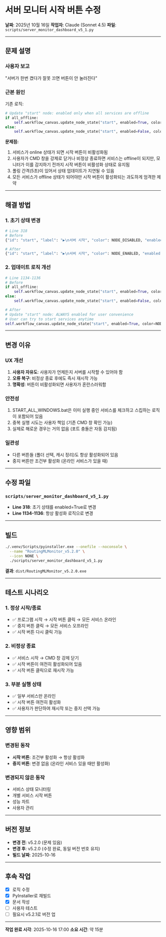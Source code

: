 # 서버 모니터 시작 버튼 수정

**날짜**: 2025년 10월 16일
**작업자**: Claude (Sonnet 4.5)
**파일**: `scripts/server_monitor_dashboard_v5_1.py`

---

## 문제 설명

### 사용자 보고
"서버가 한번 켰다가 잘못 끄면 버튼이 안 눌러진다"

### 근본 원인

기존 로직:
```python
# Update "start" node: enabled only when all services are offline
if all_offline:
    self.workflow_canvas.update_node_state("start", enabled=True, color=NODE_ENABLED)
else:
    self.workflow_canvas.update_node_state("start", enabled=False, color=NODE_DISABLED)
```

**문제점:**
1. 서비스가 online 상태가 되면 시작 버튼이 비활성화됨
2. 사용자가 CMD 창을 강제로 닫거나 비정상 종료하면 서비스는 offline이 되지만, 모니터가 이를 감지하기 전까지 시작 버튼이 비활성화 상태로 유지됨
3. 폴링 간격(5초)이 있어서 상태 업데이트가 지연될 수 있음
4. 모든 서비스가 offline 상태가 되어야만 시작 버튼이 활성화되는 과도하게 엄격한 제약

---

## 해결 방법

### 1. 초기 상태 변경
```python
# Line 318
# Before
{"id": "start", "label": "▶\n서버 시작", "color": NODE_DISABLED, "enabled": False},

# After
{"id": "start", "label": "▶\n서버 시작", "color": NODE_ENABLED, "enabled": True},
```

### 2. 업데이트 로직 개선
```python
# Line 1134-1136
# Before
if all_offline:
    self.workflow_canvas.update_node_state("start", enabled=True, color=NODE_ENABLED)
else:
    self.workflow_canvas.update_node_state("start", enabled=False, color=NODE_DISABLED)

# After
# Update "start" node: ALWAYS enabled for user convenience
# User can try to start services anytime
self.workflow_canvas.update_node_state("start", enabled=True, color=NODE_ENABLED)
```

---

## 변경 이유

### UX 개선
1. **사용자 자유도**: 사용자가 언제든지 서버를 시작할 수 있어야 함
2. **오류 복구**: 비정상 종료 후에도 즉시 재시작 가능
3. **명확성**: 버튼이 비활성화되면 사용자가 혼란스러워함

### 안전성
1. START_ALL_WINDOWS.bat은 이미 실행 중인 서비스를 체크하고 스킵하는 로직이 포함되어 있음
2. 중복 실행 시도는 사용자 책임 (기존 CMD 창 확인 가능)
3. 실제로 해로운 경우는 거의 없음 (포트 충돌은 자동 감지됨)

### 일관성
- 다른 버튼들 (폴더 선택, 캐시 정리)도 항상 활성화되어 있음
- 중지 버튼만 조건부 활성화 (온라인 서비스가 있을 때)

---

## 수정 파일

### `scripts/server_monitor_dashboard_v5_1.py`
- **Line 318**: 초기 상태를 enabled=True로 변경
- **Line 1134-1136**: 항상 활성화 로직으로 변경

---

## 빌드

```bash
./.venv/Scripts/pyinstaller.exe --onefile --noconsole \
  --name "RoutingMLMonitor_v5.2.0" \
  --icon NONE \
  ./scripts/server_monitor_dashboard_v5_1.py
```

**결과**: `dist/RoutingMLMonitor_v5.2.0.exe`

---

## 테스트 시나리오

### 1. 정상 시작/종료
- ✅ 프로그램 시작 → 시작 버튼 클릭 → 모든 서비스 온라인
- ✅ 중지 버튼 클릭 → 모든 서비스 오프라인
- ✅ 시작 버튼 다시 클릭 가능

### 2. 비정상 종료
- ✅ 서비스 시작 → CMD 창 강제 닫기
- ✅ 시작 버튼이 여전히 활성화되어 있음
- ✅ 시작 버튼 클릭으로 재시작 가능

### 3. 부분 실행 상태
- ✅ 일부 서비스만 온라인
- ✅ 시작 버튼 여전히 활성화
- ✅ 사용자가 판단하여 재시작 또는 중지 선택 가능

---

## 영향 범위

### 변경된 동작
- **시작 버튼**: 조건부 활성화 → 항상 활성화
- **중지 버튼**: 변경 없음 (온라인 서비스 있을 때만 활성화)

### 변경되지 않은 동작
- 서비스 상태 모니터링
- 개별 서비스 시작 버튼
- 성능 차트
- 사용자 관리

---

## 버전 정보

- **변경 전**: v5.2.0 (문제 있음)
- **변경 후**: v5.2.0 (수정 완료, 동일 버전 번호 유지)
- **빌드 날짜**: 2025-10-16

---

## 후속 작업

- [x] 로직 수정
- [x] PyInstaller로 재빌드
- [x] 문서 작성
- [ ] 사용자 테스트
- [ ] 필요시 v5.2.1로 버전 업

---

**작업 완료 시각**: 2025-10-16 17:00
**소요 시간**: 약 15분
